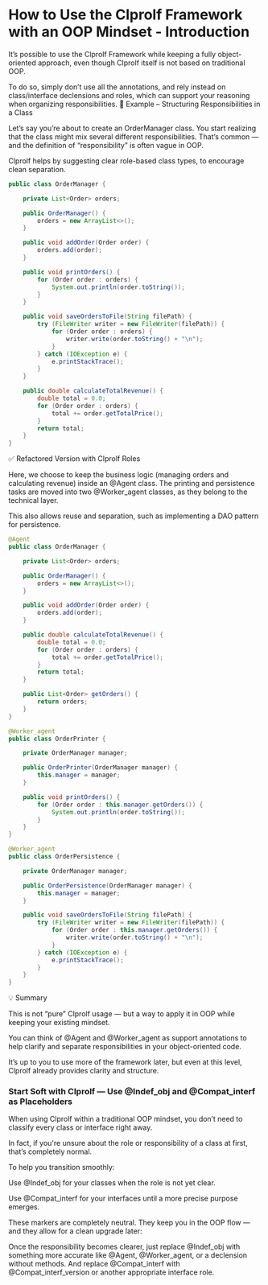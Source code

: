 # How to Use the Clprolf Framework with an OOP Mindset - Introduction

It’s possible to use the Clprolf Framework while keeping a fully object-oriented approach, even though Clprolf itself is not based on traditional OOP.

To do so, simply don’t use all the annotations, and rely instead on class/interface declensions and roles, which can support your reasoning when organizing responsibilities.
🧩 Example – Structuring Responsibilities in a Class

Let’s say you’re about to create an OrderManager class.
You start realizing that the class might mix several different responsibilities.
That’s common — and the definition of “responsibility” is often vague in OOP.

Clprolf helps by suggesting clear role-based class types, to encourage clean separation.

```java
public class OrderManager {

    private List<Order> orders;

    public OrderManager() {
        orders = new ArrayList<>();
    }

    public void addOrder(Order order) {
        orders.add(order);
    }

    public void printOrders() {
        for (Order order : orders) {
            System.out.println(order.toString());
        }
    }

    public void saveOrdersToFile(String filePath) {
        try (FileWriter writer = new FileWriter(filePath)) {
            for (Order order : orders) {
                writer.write(order.toString() + "\n");
            }
        } catch (IOException e) {
            e.printStackTrace();
        }
    }

    public double calculateTotalRevenue() {
        double total = 0.0;
        for (Order order : orders) {
            total += order.getTotalPrice();
        }
        return total;
    }
}
```

✅ Refactored Version with Clprolf Roles

Here, we choose to keep the business logic (managing orders and calculating revenue) inside an @Agent class.
The printing and persistence tasks are moved into two @Worker_agent classes, as they belong to the technical layer.

This also allows reuse and separation, such as implementing a DAO pattern for persistence.

```java
@Agent
public class OrderManager {

    private List<Order> orders;

    public OrderManager() {
        orders = new ArrayList<>();
    }

    public void addOrder(Order order) {
        orders.add(order);
    }

    public double calculateTotalRevenue() {
        double total = 0.0;
        for (Order order : orders) {
            total += order.getTotalPrice();
        }
        return total;
    }

    public List<Order> getOrders() {
        return orders;
    }
}

@Worker_agent
public class OrderPrinter {

    private OrderManager manager;

    public OrderPrinter(OrderManager manager) {
        this.manager = manager;
    }

    public void printOrders() {
        for (Order order : this.manager.getOrders()) {
            System.out.println(order.toString());
        }
    }
}

@Worker_agent
public class OrderPersistence {

    private OrderManager manager;

    public OrderPersistence(OrderManager manager) {
        this.manager = manager;
    }

    public void saveOrdersToFile(String filePath) {
        try (FileWriter writer = new FileWriter(filePath)) {
            for (Order order : this.manager.getOrders()) {
                writer.write(order.toString() + "\n");
            }
        } catch (IOException e) {
            e.printStackTrace();
        }
    }
}
```

💡 Summary

This is not “pure” Clprolf usage — but a way to apply it in OOP while keeping your existing mindset.

You can think of @Agent and @Worker_agent as support annotations to help clarify and separate responsibilities in your object-oriented code.

It’s up to you to use more of the framework later, but even at this level, Clprolf already provides clarity and structure.

### Start Soft with Clprolf — Use @Indef_obj and @Compat_interf as Placeholders

When using Clprolf within a traditional OOP mindset,
you don’t need to classify every class or interface right away.

In fact, if you're unsure about the role or responsibility of a class at first, that’s completely normal.

To help you transition smoothly:

   Use @Indef_obj for your classes when the role is not yet clear.

   Use @Compat_interf for your interfaces until a more precise purpose emerges.

These markers are completely neutral.
They keep you in the OOP flow — and they allow for a clean upgrade later:

   Once the responsibility becomes clearer,
    just replace @Indef_obj with something more accurate like @Agent, @Worker_agent, or a declension without methods.
    And replace @Compat_interf with @Compat_interf_version or another appropriate interface role.